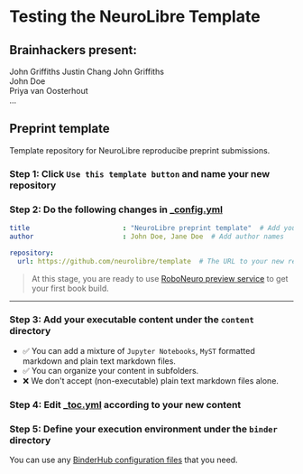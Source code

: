 # Testing the NeuroLibre Template

## Brainhackers present: 
John Griffiths
Justin Chang
John Griffiths  
John Doe  
Priya van Oosterhout  
...

## Preprint template

Template repository for NeuroLibre reproducibe preprint submissions.

### Step 1: Click `Use this template button` and name your new repository

### Step 2: Do the following changes in [_config.yml](content/_config.yml)

```yaml
title                       : "NeuroLibre preprint template"  # Add your title
author                      : John Doe, Jane Doe  # Add author names
```
```yaml
repository:
  url: https://github.com/neurolibre/template  # The URL to your new repository
```
> At this stage, you are ready to use [RoboNeuro preview service](https://robo.neurolibre.org) to get your first book build.
---
### Step 3: Add your executable content under the `content` directory

* ✅ You can add a mixture of `Jupyter Notebooks`, `MyST` formatted markdown and plain text markdown files.
* ✅ You can organize your content in subfolders.
* ❌ We don't accept (non-executable) plain text markdown files alone.

### Step 4: Edit [_toc.yml](content/_toc.yml) according to your new content 

### Step 5: Define your execution environment under the `binder` directory

You can use any [BinderHub configuration files](https://mybinder.readthedocs.io/en/latest/using/config_files.html) that you need.
